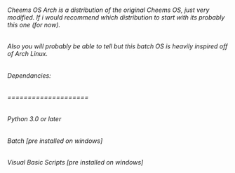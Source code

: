 ###### Cheems OS Arch is a distribution of the original Cheems OS, just very modified. If i would recommend which distribution to start with its probably this one (for now).
###### Also you will probably be able to tell but this batch OS is heavily inspired off of Arch Linux.

###### Dependancies:
###### ====================

###### Python 3.0 or later
###### Batch [pre installed on windows]
###### Visual Basic Scripts [pre installed on windows]
